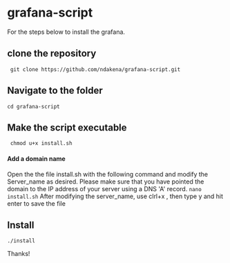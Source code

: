 # grafana-script
For the steps below  to install the grafana.
## clone the repository
`` git clone https://github.com/ndakena/grafana-script.git``
## Navigate to the folder
``cd grafana-script``
## Make the script executable
`` chmod u+x install.sh``

#### Add a domain name
Open the the file install.sh with the following command and modify the Server_name as desired. Please make sure that you have pointed the domain to the IP address of your server using a DNS 'A' record.
``nano install.sh``
After modifying the server_name, use clrl+x , then type y and hit enter to save the file
## Install 
``./install ``


Thanks!
